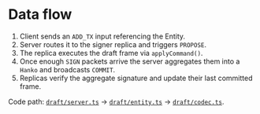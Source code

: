 # Data flow

1. Client sends an `ADD_TX` input referencing the Entity.
2. Server routes it to the signer replica and triggers `PROPOSE`.
3. The replica executes the draft frame via `applyCommand()`.
4. Once enough `SIGN` packets arrive the server aggregates them into a `Hanko` and broadcasts `COMMIT`.
5. Replicas verify the aggregate signature and update their last committed frame.

Code path: [`draft/server.ts`](../draft/server.ts) → [`draft/entity.ts`](../draft/entity.ts) → [`draft/codec.ts`](../draft/codec.ts).
